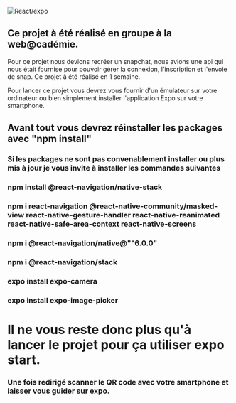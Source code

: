![React/expo](https://assets-global.website-files.com/6046919f8276b876330735e2/60611ac6cb0550e924df1429_react-native-expo-detach.png)

## Ce projet à été réalisé en groupe à la web@cadémie.

Pour ce projet nous devions recréer un snapchat, nous avions une api qui nous était fournise pour pouvoir gérer la connexion, l'inscription et l'envoie de snap.
Ce projet à été réalisé en 1 semaine. 

Pour lancer ce projet vous devrez vous fournir d'un émulateur sur votre ordinateur ou bien simplement installer l'application Expo sur votre smartphone.

## Avant tout vous devrez réinstaller les packages avec "npm install"

### Si les packages ne sont pas convenablement installer ou plus mis à jour je vous invite à installer les commandes suivantes

### npm install @react-navigation/native-stack 

### npm i react-navigation @react-native-community/masked-view react-native-gesture-handler react-native-reanimated react-native-safe-area-context react-native-screens

### npm i @react-navigation/native@"^6.0.0"

### npm i @react-navigation/stack 

### expo install expo-camera

### expo install expo-image-picker

# Il ne vous reste donc plus qu'à lancer le projet pour ça utiliser expo start.

### Une fois redirigé scanner le QR code avec votre smartphone et laisser vous guider sur expo.
